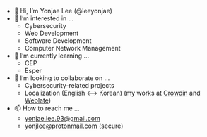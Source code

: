 - 👋 Hi, I’m Yonjae Lee (@leeyonjae) 
- 👀 I’m interested in ...
  - Cybersecurity
  - Web Development
  - Software Development
  - Computer Network Management
- 🌱 I’m currently learning ...
  - CEP
  - Esper
- 💞️ I’m looking to collaborate on ...
  - Cybersecurity-related projects
  - Localization (English <--> Korean) (my works at [Crowdin](https://crowdin.com/profile/yonjlee/activity) and [Weblate](https://hosted.weblate.org/user/yonjlee/))
- 📫 How to reach me ...
  - yonjae.lee.93@gmail.com
  - yonjlee@protonmail.com (secure)

<!---
leeyonjae/leeyonjae is a ✨ special ✨ repository because its `README.md` (this file) appears on your GitHub profile.
You can click the Preview link to take a look at your changes.
--->
